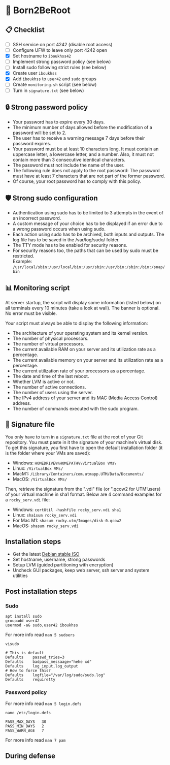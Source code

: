 # :seedling: Born2BeRoot

## :clipboard: Checklist

- [ ] SSH service on port 4242 (disable root access)
- [ ] Configure UFW to leave only port 4242 open
- [x] Set hostname to `iboukhss42`
- [ ] Implement strong password policy (see below)
- [ ] Install sudo following strict rules (see below)
- [x] Create user `iboukhss`
- [x] Add `iboukhss` to `user42` and `sudo` groups
- [ ] Create `monitoring.sh` script (see below)
- [ ] Turn in `signature.txt` (see below)

## :lock: Strong password policy

- Your password has to expire every 30 days.
- The minimum number of days allowed before the modification of a password will be set to 2.
- The user has to receive a warning message 7 days before their password expires.
- Your password must be at least 10 characters long. It must contain an uppercase letter, a lowercase letter, and a number. Also, it must not contain more than 3 consecutive identical characters.
- The password must not include the name of the user.
- The following rule does not apply to the root password: The password must have at least 7 characters that are not part of the former password.
- Of course, your root password has to comply with this policy.

## :shield: Strong sudo configuration

- Authentication using sudo has to be limited to 3 attempts in the event of an incorrect password.
- A custom message of your choice has to be displayed if an error due to a wrong password occurs when using sudo.
- Each action using sudo has to be archived, both inputs and outputs. The log file has to be saved in the /var/log/sudo/ folder.
- The TTY mode has to be enabled for security reasons.
- For security reasons too, the paths that can be used by sudo must be restricted.  
Example: `/usr/local/sbin:/usr/local/bin:/usr/sbin:/usr/bin:/sbin:/bin:/snap/bin`

## :bar_chart: Monitoring script

At server startup, the script will display some information (listed below) on all terminals every 10 minutes (take a look at wall). The banner is optional. No error must be visible.

Your script must always be able to display the following information:

- The architecture of your operating system and its kernel version.
- The number of physical processors.
- The number of virtual processors.
- The current available RAM on your server and its utilization rate as a percentage.
- The current available memory on your server and its utilization rate as a percentage.
- The current utilization rate of your processors as a percentage.
- The date and time of the last reboot.
- Whether LVM is active or not.
- The number of active connections.
- The number of users using the server.
- The IPv4 address of your server and its MAC (Media Access Control) address.
- The number of commands executed with the sudo program.

## :memo: Signature file

You only have to turn in a `signature.txt` file at the root of your Git repository. You must paste in it the signature of your machine’s virtual disk. To get this signature, you first have to open the default installation folder (it is the folder where your VMs are saved):
- Windows: `HOMEDRIVE%%HOMEPATH%\VirtualBox VMs\`
- Linux: `/VirtualBox VMs/`
- MacM1: `/Library/Containers/com.utmapp.UTM/Data/Documents/`
- MacOS: `/VirtualBox VMs/`

Then, retrieve the signature from the ".vdi" file (or ".qcow2 for UTM’users) of your virtual machine in sha1 format. Below are 4 command examples for a `rocky_serv.vdi` file:
- Windows: `certUtil -hashfile rocky_serv.vdi sha1`
- Linux: `sha1sum rocky_serv.vdi`
- For Mac M1: `shasum rocky.utm/Images/disk-0.qcow2`
- MacOS: `shasum rocky_serv.vdi`

## Installation steps

- Get the latest [Debian stable ISO](https://cdimage.debian.org/debian-cd/current/amd64/iso-cd/debian-12.5.0-amd64-netinst.iso)
- Set hostname, username, strong passwords
- Setup LVM (guided partitioning with encryption)
- Uncheck GUI packages, keep web server, ssh server and system utilities

## Post installation steps

### Sudo

```console
apt install sudo
groupadd user42
usermod -aG sudo,user42 iboukhss
```

For more info read `man 5 sudoers`
```console
visudo

# This is default
Defaults	passwd_tries=3
Defaults	badpass_messaage="hehe xd"
Defaults	log_input,log_output
# How to force this?
Defaults	logfile="/var/log/sudo/sudo.log"
Defaults	requiretty
```

### Password policy

For more info read `man 5 login.defs`
```console
nano /etc/login.defs

PASS_MAX_DAYS	30
PASS_MIN_DAYS	2
PASS_WARN_AGE	7
```

For more info read `man 7 pam`



## During defense

